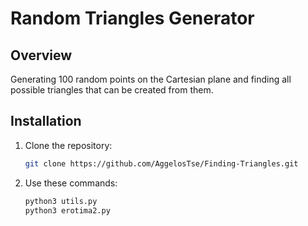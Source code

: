 # Random Triangles Generator

## Overview

Generating 100 random points on the Cartesian plane and finding all possible triangles that can be created from them.


## Installation

1. Clone the repository:

   ```bash
   git clone https://github.com/AggelosTse/Finding-Triangles.git

2. Use these commands:

    ```bash
   python3 utils.py
   python3 erotima2.py
